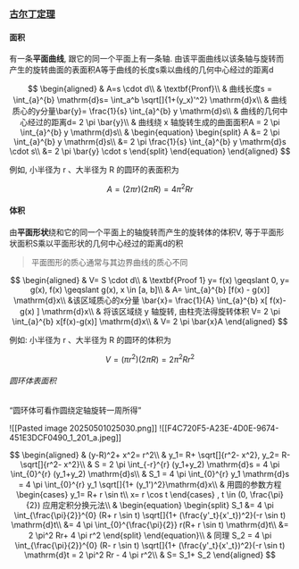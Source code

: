 ### [古尔丁定理][1]

#### 面积

有一条**平面曲线**, 跟它的同一个平面上有一条轴.
由该平面曲线以该条轴与旋转而产生的旋转曲面的表面积A等于曲线的长度s乘以曲线的几何中心经过的距离d

$$
\begin{aligned}
	& A=s \cdot d\\
	& \textbf{Pronf}\\
	& 曲线长度s = \int_{a}^{b} \mathrm{d}s= \int_a^b \sqrt[]{1+(y_x)'^2} \mathrm{d}x\\
	& 曲线质心的y分量\bar{y}= \frac{1}{s} \int_{a}^{b}  y \mathrm{d}s\\
	& 曲线的几何中心经过的距离d= 2 \pi \bar{y}\\
	& 曲线绕 x 轴旋转生成的曲面面积A = 2 \pi \int_{a}^{b}  y \mathrm{d}s\\
	&
	\begin{equation}
		\begin{split}
			A
			&= 2 \pi \int_{a}^{b} y \mathrm{d}s\\
			&= 2 \pi \frac{1}{s} \int_{a}^{b} y \mathrm{d}s \cdot s\\
			&= 2 \pi \bar{y} \cdot s
		\end{split}
	\end{equation}
\end{aligned}
$$

例如, 小半径为 r 、大半径为 R 的圆环的表面积为

$$
A= (2\pi r)(2\pi R)= 4 \pi^2 Rr
$$

#### 体积

由**平面形状**绕和它的同一个平面上的轴旋转而产生的旋转体的体积V, 等于平面形状面积S乘以平面形状的几何中心经过的距离d的积

> 平面图形的质心通常与其边界曲线的质心不同

$$
\begin{aligned}
	& V= S \cdot d\\
	& \textbf{Proof 1} y= f(x) \geqslant 0, y= g(x), f(x) \geqslant g(x), x \in [a, b]\\
	& A= \int_{a}^{b} [f(x) - g(x)] \mathrm{d}x\\
	&该区域质心的x分量
	\bar{x}= \frac{1}{A} \int_{a}^{b} x[ f(x)- g(x) ] \mathrm{d}x\\
	& 将该区域绕 y 轴旋转, 由柱壳法得旋转体积
	V= 2 \pi \int_{a}^{b} x[f(x)-g(x)] \mathrm{d}x\\
	& V= 2 \pi \bar{x}A
\end{aligned}
$$

例如: 小半径为 r 、大半径为 R 的圆环的体积为

$$
V= (\pi r^2)(2 \pi R)= 2 \pi^2 R r^2
$$

###### 圆环体表面积

<q>圆环体可看作圆绕定轴旋转一周所得</q>

![[Pasted image 20250501025030.png]]
![[F4C720F5-A23E-4D0E-9674-451E3DCF0490_1_201_a.jpeg]]

$$
\begin{aligned}
	& (y-R)^2+ x^2= r^2\\
	& y_1= R+ \sqrt[]{r^2- x^2}, y_2= R- \sqrt[]{r^2- x^2}\\
	& S
	= 2 \pi \int_{-r}^{r} (y_1+y_2) \mathrm{d}s
	= 4 \pi \int_{0}^{r} (y_1+y_2) \mathrm{d}s\\
	& S_1
	= 4 \pi \int_{0}^{r} y_1 \mathrm{d}s
	= 4 \pi \int_{0}^{r} y_1 \sqrt[]{1+ (y_1')^2}\mathrm{d}x\\
	& 用圆的参数方程
	\begin{cases}
		y_1= R+ r \sin t\\
		x= r \cos t
	\end{cases}
	, t \in (0, \frac{\pi}{2}) 应用定积分换元法\\
	&
	\begin{equation}
		\begin{split}
			S_1
			&= 4 \pi \int_{\frac{\pi}{2}}^{0} (R+ r \sin t) \sqrt[]{1+ (\frac{y'_t}{x'_t})^2}(-r \sin t) \mathrm{d}t\\
			&= 4 \pi \int_{0}^{\frac{\pi}{2}} r(R+ r \sin t) \mathrm{d}t\\
			&= 2 \pi^2 Rr+ 4 \pi r^2
		\end{split}
	\end{equation}\\
	& 同理
	S_2
	= 4 \pi \int_{\frac{\pi}{2}}^{0} (R- r \sin t) \sqrt[]{1+ (\frac{y'_t}{x'_t})^2}(-r \sin t) \mathrm{d}t
	= 2 \pi^2 Rr - 4 \pi r^2\\
	& S= S_1+ S_2
\end{aligned}
$$

[1]: https://en.wikipedia.org/wiki/Pappus%27s_centroid_theorem
